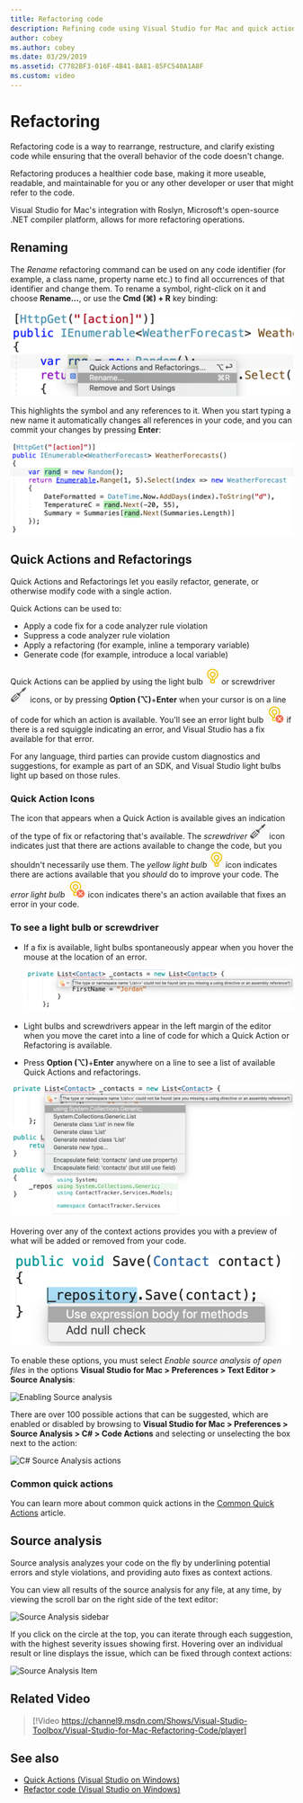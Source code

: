 ```yaml
---
title: Refactoring code
description: Refining code using Visual Studio for Mac and quick actions.
author: cobey
ms.author: cobey
ms.date: 03/29/2019
ms.assetid: C7782BF3-016F-4B41-8A81-85FC540A1A8F
ms.custom: video
---
```

# Refactoring

Refactoring code is a way to rearrange, restructure, and clarify existing code while ensuring that the overall behavior of the code doesn't change.

Refactoring produces a healthier code base, making it more useable, readable, and maintainable for you or any other developer or user that might refer to the code.

Visual Studio for Mac's integration with Roslyn, Microsoft's open-source .NET compiler platform, allows for more refactoring operations.

## Renaming

The *Rename* refactoring command can be used on any code identifier (for example, a class name, property name etc.) to find all occurrences of that identifier and change them. To rename a symbol, right-click on it and choose **Rename...**, or use the **Cmd (⌘) + R** key binding:

![Rename menu item](media/refactoring-renaming1.png)

This highlights the symbol and any references to it. When you start typing a new name it automatically changes all references in your code, and you can commit your changes by pressing **Enter**:

![Renaming and identifier](media/refactoring-renaming2.png)

## Quick Actions and Refactorings

Quick Actions and Refactorings let you easily refactor, generate, or otherwise modify code with a single action.

Quick Actions can be used to:

* Apply a code fix for a code analyzer rule violation
* Suppress a code analyzer rule violation
* Apply a refactoring (for example, inline a temporary variable)
* Generate code (for example, introduce a local variable)

Quick Actions can be applied by using the light bulb ![light bulb icon](media/quick-actions-light-bulb-icon.png) or screwdriver ![screwdriver icon](media/quick-actions-screwdriver-icon.png) icons, or by pressing **Option (⌥)**+**Enter** when your cursor is on a line of code for which an action is available. You'll see an error light bulb ![error light bulb icon](media/quick-actions-error-light-bulb-icon.png) if there is a red squiggle indicating an error, and Visual Studio has a fix available for that error.

For any language, third parties can provide custom diagnostics and suggestions, for example as part of an SDK, and Visual Studio light bulbs light up based on those rules.

### Quick Action Icons
The icon that appears when a Quick Action is available gives an indication of the type of fix or refactoring that's available. The *screwdriver* ![screwdriver icon](media/quick-actions-screwdriver-icon.png) icon indicates just that there are actions available to change the code, but you shouldn't necessarily use them. The *yellow light bulb* ![light bulb icon](media/quick-actions-light-bulb-icon.png) icon indicates there are actions available that you *should* do to improve your code. The *error light bulb* ![error light bulb icon](media/quick-actions-error-light-bulb-icon.png) icon indicates there's an action available that fixes an error in your code.

### To see a light bulb or screwdriver

- If a fix is available, light bulbs spontaneously appear when you hover the mouse at the location of an error.

   ![Light bulb with mouse hovering](media/refactoring-lightbulb-hover.png)

- Light bulbs and screwdrivers appear in the left margin of the editor when you move the caret into a line of code for which a Quick Action or Refactoring is available.

- Press **Option (⌥)**+**Enter** anywhere on a line to see a list of available Quick Actions and refactorings.

![Display Context Items](media/refactoring-context-action.png)

Hovering over any of the context actions provides you with a preview of what will be added or removed from your code.

![Option Enter Context items](media/refactoring-image2a.png)

To enable these options, you must select *Enable source analysis of open files* in the options **Visual Studio for Mac > Preferences > Text Editor > Source Analysis**:

![Enabling Source analysis](media/refactoring-options.png)

There are over 100 possible actions that can be suggested, which are enabled or disabled by browsing to **Visual Studio for Mac > Preferences > Source Analysis > C# > Code Actions** and selecting or unselecting the box next to the action:

![C# Source Analysis actions](media/refactoring-image3a.png)

### Common quick actions

You can learn more about common quick actions in the [Common Quick Actions](/visualstudio/ide/common-quick-actions) article.

## Source analysis

Source analysis analyzes your code on the fly by underlining potential errors and style violations, and providing auto fixes as context actions.

You can view all results of the source analysis for any file, at any time, by viewing the scroll bar on the right side of the text editor:

![Source Analysis sidebar](media/refactoring-image4a.png)

If you click on the circle at the top, you can iterate through each suggestion, with the highest severity issues showing first. Hovering over an individual result or line displays the issue, which can be fixed through context actions:

![Source Analysis Item](media/refactoring-image5.png)

## Related Video

> [!Video https://channel9.msdn.com/Shows/Visual-Studio-Toolbox/Visual-Studio-for-Mac-Refactoring-Code/player]

## See also

- [Quick Actions (Visual Studio on Windows)](/visualstudio/ide/quick-actions)
- [Refactor code (Visual Studio on Windows)](/visualstudio/ide/refactoring-in-visual-studio)